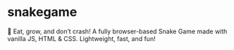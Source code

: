 # snakegame
🐍 Eat, grow, and don’t crash! A fully browser-based Snake Game made with vanilla JS, HTML &amp; CSS. Lightweight, fast, and fun!
